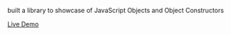 built a library to showcase of JavaScript Objects and Object Constructors

<a href="https://happysonsad.github.io/Library/" >Live Demo</a>